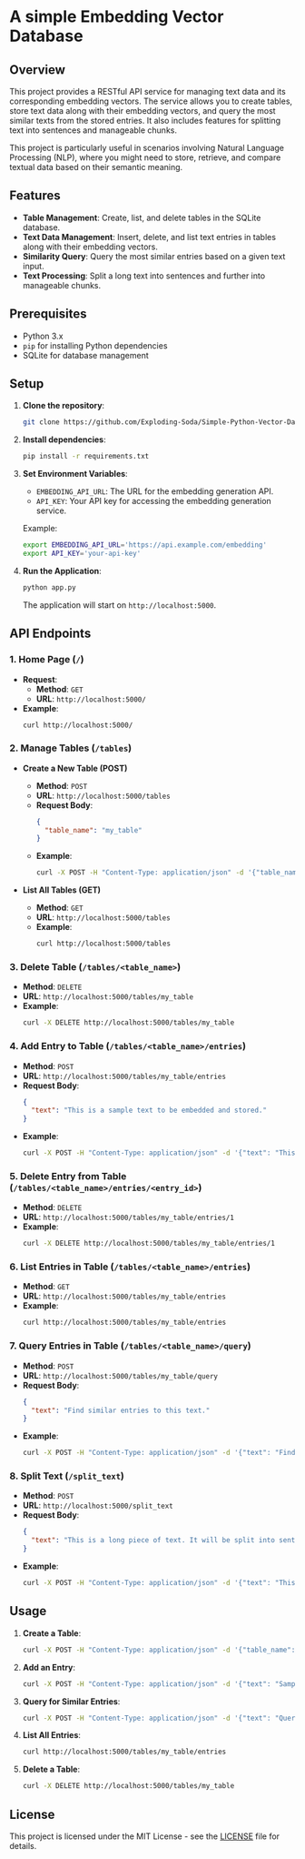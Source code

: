 
# A simple Embedding Vector Database

## Overview

This project provides a RESTful API service for managing text data and its corresponding embedding vectors. The service allows you to create tables, store text data along with their embedding vectors, and query the most similar texts from the stored entries. It also includes features for splitting text into sentences and manageable chunks.

This project is particularly useful in scenarios involving Natural Language Processing (NLP), where you might need to store, retrieve, and compare textual data based on their semantic meaning.

## Features

- **Table Management**: Create, list, and delete tables in the SQLite database.
- **Text Data Management**: Insert, delete, and list text entries in tables along with their embedding vectors.
- **Similarity Query**: Query the most similar entries based on a given text input.
- **Text Processing**: Split a long text into sentences and further into manageable chunks.

## Prerequisites

- Python 3.x
- `pip` for installing Python dependencies
- SQLite for database management

## Setup

1. **Clone the repository**:
   ```bash
   git clone https://github.com/Exploding-Soda/Simple-Python-Vector-Database
   ```

2. **Install dependencies**:
   ```bash
   pip install -r requirements.txt
   ```

3. **Set Environment Variables**:
   - `EMBEDDING_API_URL`: The URL for the embedding generation API.
   - `API_KEY`: Your API key for accessing the embedding generation service.

   Example:
   ```bash
   export EMBEDDING_API_URL='https://api.example.com/embedding'
   export API_KEY='your-api-key'
   ```

4. **Run the Application**:
   ```bash
   python app.py
   ```

   The application will start on `http://localhost:5000`.

## API Endpoints

### 1. **Home Page (`/`)**
   - **Request**:
     - **Method**: `GET`
     - **URL**: `http://localhost:5000/`
   - **Example**:
     ```bash
     curl http://localhost:5000/
     ```

### 2. **Manage Tables (`/tables`)**

   - **Create a New Table (POST)**
     - **Method**: `POST`
     - **URL**: `http://localhost:5000/tables`
     - **Request Body**:
       ```json
       {
         "table_name": "my_table"
       }
       ```
     - **Example**:
       ```bash
       curl -X POST -H "Content-Type: application/json" -d '{"table_name": "my_table"}' http://localhost:5000/tables
       ```

   - **List All Tables (GET)**
     - **Method**: `GET`
     - **URL**: `http://localhost:5000/tables`
     - **Example**:
       ```bash
       curl http://localhost:5000/tables
       ```

### 3. **Delete Table (`/tables/<table_name>`)**
   - **Method**: `DELETE`
   - **URL**: `http://localhost:5000/tables/my_table`
   - **Example**:
     ```bash
     curl -X DELETE http://localhost:5000/tables/my_table
     ```

### 4. **Add Entry to Table (`/tables/<table_name>/entries`)**
   - **Method**: `POST`
   - **URL**: `http://localhost:5000/tables/my_table/entries`
   - **Request Body**:
     ```json
     {
       "text": "This is a sample text to be embedded and stored."
     }
     ```
   - **Example**:
     ```bash
     curl -X POST -H "Content-Type: application/json" -d '{"text": "This is a sample text to be embedded and stored."}' http://localhost:5000/tables/my_table/entries
     ```

### 5. **Delete Entry from Table (`/tables/<table_name>/entries/<entry_id>`)**
   - **Method**: `DELETE`
   - **URL**: `http://localhost:5000/tables/my_table/entries/1`
   - **Example**:
     ```bash
     curl -X DELETE http://localhost:5000/tables/my_table/entries/1
     ```

### 6. **List Entries in Table (`/tables/<table_name>/entries`)**
   - **Method**: `GET`
   - **URL**: `http://localhost:5000/tables/my_table/entries`
   - **Example**:
     ```bash
     curl http://localhost:5000/tables/my_table/entries
     ```

### 7. **Query Entries in Table (`/tables/<table_name>/query`)**
   - **Method**: `POST`
   - **URL**: `http://localhost:5000/tables/my_table/query`
   - **Request Body**:
     ```json
     {
       "text": "Find similar entries to this text."
     }
     ```
   - **Example**:
     ```bash
     curl -X POST -H "Content-Type: application/json" -d '{"text": "Find similar entries to this text."}' http://localhost:5000/tables/my_table/query
     ```

### 8. **Split Text (`/split_text`)**
   - **Method**: `POST`
   - **URL**: `http://localhost:5000/split_text`
   - **Request Body**:
     ```json
     {
       "text": "This is a long piece of text. It will be split into sentences and chunks!"
     }
     ```
   - **Example**:
     ```bash
     curl -X POST -H "Content-Type: application/json" -d '{"text": "This is a long piece of text. It will be split into sentences and chunks!"}' http://localhost:5000/split_text
     ```

## Usage

1. **Create a Table**:
   ```bash
   curl -X POST -H "Content-Type: application/json" -d '{"table_name": "my_table"}' http://localhost:5000/tables
   ```

2. **Add an Entry**:
   ```bash
   curl -X POST -H "Content-Type: application/json" -d '{"text": "Sample text to store"}' http://localhost:5000/tables/my_table/entries
   ```

3. **Query for Similar Entries**:
   ```bash
   curl -X POST -H "Content-Type: application/json" -d '{"text": "Query text to find similar"}' http://localhost:5000/tables/my_table/query
   ```

4. **List All Entries**:
   ```bash
   curl http://localhost:5000/tables/my_table/entries
   ```

5. **Delete a Table**:
   ```bash
   curl -X DELETE http://localhost:5000/tables/my_table
   ```

## License

This project is licensed under the MIT License - see the [LICENSE](LICENSE) file for details.
